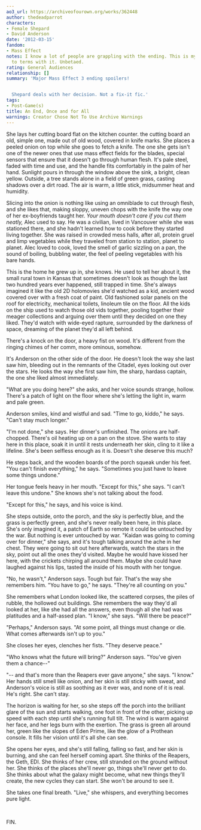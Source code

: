 ```yaml
---
ao3_url: https://archiveofourown.org/works/362448
author: thedeadparrot
characters:
- Female Shepard
- David Anderson
date: '2012-03-15'
fandom:
- Mass Effect
notes: I know a lot of people are grappling with the ending. This is my way of coming
  to terms with it. Unbetaed.
rating: General Audiences
relationship: []
summary: 'Major Mass Effect 3 ending spoilers!


  Shepard deals with her decision. Not a fix-it fic.'
tags:
- Post-Game(s)
title: An End, Once and for All
warnings: Creator Chose Not To Use Archive Warnings
---
```


She lays her cutting board flat on the kitchen counter. the cutting board an old, simple one, made out of old wood, covered in knife marks. She places a peeled onion on top while she goes to fetch a knife. The one she gets isn't one of the newer ones that use mass effect fields for the blades, special sensors that ensure that it doesn't go through human flesh. It's pale steel, faded with time and use, and the handle fits comfortably in the palm of her hand. Sunlight pours in through the window above the sink, a bright, clean yellow. Outside, a tree stands alone in a field of green grass, casting shadows over a dirt road. The air is warm, a little stick, midsummer heat and humidity.

Slicing into the onion is nothing like using an omniblade to cut through flesh, and she likes that, making sloppy, uneven chops with the knife the way one of her ex-boyfriends taught her. *Your mouth doesn't care if you cut them neatly,* Alec used to say. He was a civilian, lived in Vancouver while she was stationed there, and she hadn't learned how to cook before they started living together. She was raised in crowded mess halls, after all, protein gruel and limp vegetables while they traveled from station to station, planet to planet. Alec loved to cook, loved the smell of garlic sizzling on a pan, the sound of boiling, bubbling water, the feel of peeling vegetables with his bare hands. 

This is the home he grew up in, she knows. He used to tell her about it, the small rural town in Kansas that sometimes doesn't look as though the last two hundred years ever happened, still trapped in time. She's always imagined it like the old 2D holomovies she'd watched as a kid, ancient wood covered over with a fresh coat of paint. Old fashioned solar panels on the roof for electricity, mechanical toilets, linoleum tile on the floor. All the kids on the ship used to watch those old vids together, pooling together their meager collections and arguing over them until they decided on one they liked. They'd watch with wide-eyed rapture, surrounded by the darkness of space, dreaming of the planet they'd all left behind.

There's a knock on the door, a heavy fist on wood. It's different from the ringing chimes of her comm, more ominous, somehow.

It's Anderson on the other side of the door. He doesn't look the way she last saw him, bleeding out in the remnants of the Citadel, eyes looking out over the stars. He looks the way she first saw him, the sharp, hardass captain, the one she liked almost immediately.

"What are you doing here?" she asks, and her voice sounds strange, hollow. There's a patch of light on the floor where she's letting the light in, warm and pale green.

Anderson smiles, kind and wistful and sad. "Time to go, kiddo," he says. "Can't stay much longer."

"I'm not done," she says. Her dinner's unfinished. The onions are half-chopped. There's oil heating up on a pan on the stove. She wants to stay here in this place, soak it in until it rests underneath her skin, cling to it like a lifeline. She's been selfless enough as it is. Doesn't she deserve this much? 

He steps back, and the wooden boards of the porch squeak under his feet. "You can't finish everything," he says. "Sometimes you just have to leave some things undone."

Her tongue feels heavy in her mouth. "Except for this," she says. "I can't leave this undone." She knows she's not talking about the food.

"Except for this," he says, and his voice is kind.

She steps outside, onto the porch, and the sky is perfectly blue, and the grass is perfectly green, and she's never really been here, in this place. She's only imagined it, a patch of Earth so remote it could be untouched by the war. But nothing is ever untouched by war. "Kaidan was going to coming over for dinner," she says, and it's tough talking around the ache in her chest. They were going to sit out here afterwards, watch the stars in the sky, point out all the ones they'd visited. Maybe he would have kissed her here, with the crickets chirping all around them. Maybe she could have laughed against his lips, tasted the inside of his mouth with her tongue.

"No, he wasn't," Anderson says. Tough but fair. That's the way she remembers him. "You have to go," he says. "They're all counting on you."

She remembers what London looked like, the scattered corpses, the piles of rubble, the hollowed out buildings. She remembers the way they'd all looked at her, like she had all the answers, even though all she had was platitudes and a half-assed plan. "I know," she says. "Will there be peace?"

"Perhaps," Anderson says. "At some point, all things must change or die. What comes afterwards isn't up to you."

She closes her eyes, clenches her fists. "They deserve peace."

"Who knows what the future will bring?" Anderson says. "You've given them a chance--"

"-- and that's more than the Reapers ever gave anyone," she says. "I know." Her hands still smell like onion, and her skin is still sticky with sweat, and Anderson's voice is still as soothing as it ever was, and none of it is real. He's right. She can't stay.

The horizon is waiting for her, so she steps off the porch into the brilliant glare of the sun and starts walking, one foot in front of the other, picking up speed with each step until she's running full tilt. The wind is warm against her face, and her legs burn with the exertion. The grass is green all around her, green like the slopes of Eden Prime, like the glow of a Prothean console. It fills her vision until it's all she can see.

She opens her eyes, and she's still falling, falling so fast, and her skin is burning, and she can feel herself coming apart. She thinks of the Reapers, the Geth, EDI. She thinks of her crew, still stranded on the ground without her. She thinks of the places she'll never go, things she'll never get to do. She thinks about what the galaxy might become, what new things they'll create, the new cycles they can start. She won't be around to see it.

She takes one final breath. "Live," she whispers, and everything becomes pure light.

 

FIN.
